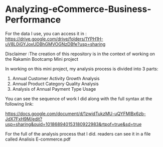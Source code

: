 # Analyzing-eCommerce-Business-Performance
For the data I use, you can access it in : 
https://drive.google.com/drive/folders/1YPH1H-uV8L0iGYJoxUDBhGMVOGNzDBfe?usp=sharing

Disclaimer :The creation of this repository is in the context of working on the Rakamin Bootcamp Mini project
 
In working on this mini project, my analysis process is divided into 3 parts:
 
 1. Annual Customer Activity Growth Analysis
 2. Annual Product Category Quality Analysis
 3. Analysis of Annual Payment Type Usage
 
You can see the sequence of work I did along with the full syntax at the following link:

https://docs.google.com/document/d/1zwidTukzMU-uQYFMlBx6zb-JdX7FxH9M/edit?usp=sharing&ouid=101868940153180922983&rtpof=true&sd=true

For the full of the analysis process that I did. readers can see it in a file called Analisis E-commerce.pdf
